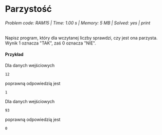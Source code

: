 # Parzystość
###### Problem code: RAM15 \| Time: 1.00 s \| Memory: 5 MB \| Solved: yes \| print

Napisz program, który dla wczytanej liczby sprawdzi, czy jest ona parzysta. Wynik 1 oznacza "TAK", zaś 0 oznacza "NIE".

#### Przykład
Dla danych wejściowych

```
12
```
poprawną odpowiedzią jest
```
1
```
Dla danych wejściowych

```
93
```
poprawną odpowiedzią jest
```
0
```
